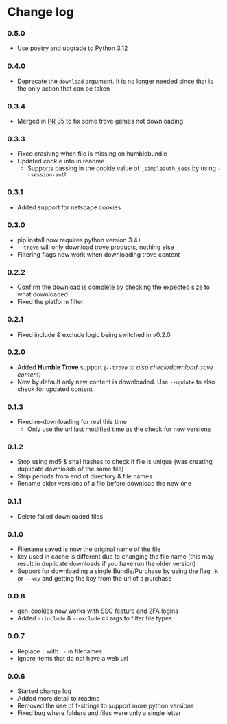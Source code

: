 # Change log

### 0.5.0
- Use poetry and upgrade to Python 3.12

### 0.4.0
- Deprecate the `download` argument. It is no longer needed since that is the only action that can be taken


### 0.3.4
- Merged in [PR 35](https://github.com/xtream1101/humblebundle-downloader/pull/35) to fix some trove games not downloading


### 0.3.3
- Fixed crashing when file is missing on humblebundle
- Updated cookie info in readme
  - Supports passing in the cookie value of `_simpleauth_sess` by using `--session-auth`


### 0.3.1
- Added support for netscape cookies
 

### 0.3.0
- pip install now requires python version 3.4+
- `--trove` will only download trove products, nothing else
- Filtering flags now work when downloading trove content


### 0.2.2
- Confirm the download is complete by checking the expected size to what downloaded
- Fixed the platform filter


### 0.2.1
- Fixed include & exclude logic being switched in v0.2.0


### 0.2.0
- Added **Humble Trove** support _(`--trove` to also check/download trove content)_
- Now by default only new content is downloaded. Use `--update` to also check for updated content


### 0.1.3
- Fixed re-downloading for real this time
  - Only use the url last modified time as the check for new versions


### 0.1.2
- Stop using md5 & sha1 hashes to check if file is unique (was creating duplicate downloads of the same file)
- Strip periods from end of directory & file names
- Rename older versions of a file before download the new one


### 0.1.1
- Delete failed downloaded files
 

### 0.1.0
- Filename saved is now the original name of the file
- key used in cache is different due to changing the file name (this may result in duplicate downloads if you have run the older version)
- Support for downloading a single Bundle/Purchase by using the flag `-k` or `--key` and getting the key from the url of a purchase


### 0.0.8
- gen-cookies now works with SSO feature and 2FA logins
- Added `--include` & `--exclude` cli args to filter file types


### 0.0.7
- Replace `:` with ` -` in filenames
- Ignore items that do not have a web url


### 0.0.6
- Started change log
- Added more detail to readme
- Removed the use of f-strings to support more python versions
- Fixed bug where folders and files were only a single letter
